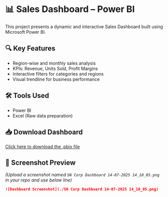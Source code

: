 # 📊 Sales Dashboard – Power BI

This project presents a dynamic and interactive Sales Dashboard built using Microsoft Power BI.

## 🔍 Key Features
- Region-wise and monthly sales analysis
- KPIs: Revenue, Units Sold, Profit Margins
- Interactive filters for categories and regions
- Visual trendline for business performance

## 🛠 Tools Used
- Power BI
- Excel (Raw data preparation)

## 📥 Download Dashboard
[Click here to download the .pbix file](https://drive.google.com/uc?export=download&id=170VR4ABNIC9z6PY6fgJUuoS3eAQku2to)

## 📸 Screenshot Preview
*(Upload a screenshot named `SN Corp Dashboard 14-07-2025 14_10_05.png` in your repo and use below line)*

```md
![Dashboard Screenshot](./SN Corp Dashboard 14-07-2025 14_10_05.png)
